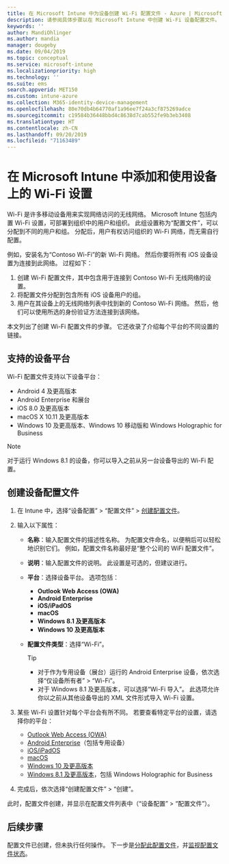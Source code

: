 ```yaml
---
title: 在 Microsoft Intune 中为设备创建 Wi-Fi 配置文件 - Azure | Microsoft Docs
description: 请参阅具体步骤以在 Microsoft Intune 中创建 Wi-Fi 设备配置文件。 创建适用于 Android、Android Enterprise、Android 展台、iOS、macOS、Windows 10 及更高版本以及 Windows Holographic for Business 的配置文件。 使用这些配置文件创建 WiFi 连接以使用证书、选择 EAP 类型、选择身份验证方法和启用代理等。
keywords: ''
author: MandiOhlinger
ms.author: mandia
manager: dougeby
ms.date: 09/04/2019
ms.topic: conceptual
ms.service: microsoft-intune
ms.localizationpriority: high
ms.technology: ''
ms.suite: ems
search.appverid: MET150
ms.custom: intune-azure
ms.collection: M365-identity-device-management
ms.openlocfilehash: 80e70db4b64770af1a96ee7f24a3cf875269adce
ms.sourcegitcommit: c19584b36448bbd4c8638d7cab552fe9b3eb3408
ms.translationtype: HT
ms.contentlocale: zh-CN
ms.lasthandoff: 09/20/2019
ms.locfileid: "71163489"
---
```

# <a name="add-and-use-wi-fi-settings-on-your-devices-in-microsoft-intune"></a>在 Microsoft Intune 中添加和使用设备上的 Wi-Fi 设置

Wi-Fi 是许多移动设备用来实现网络访问的无线网络。 Microsoft Intune 包括内置 Wi-Fi 设置，可部署到组织中的用户和组织。 此组设置称为“配置文件”，可以分配到不同的用户和组。 分配后，用户有权访问组织的 Wi-Fi 网络，而无需自行配置。

例如，安装名为“Contoso Wi-Fi”的新 Wi-Fi 网络。 然后你要将所有 iOS 设备设置为连接到此网络。 过程如下：

1. 创建 Wi-Fi 配置文件，其中包含用于连接到 Contoso Wi-Fi 无线网络的设置。
2. 将配置文件分配到包含所有 iOS 设备用户的组。
3. 用户在其设备上的无线网络列表中找到新的 Contoso Wi-Fi 网络。 然后，他们可以使用所选的身份验证方法连接到该网络。

本文列出了创建 Wi-Fi 配置文件的步骤。 它还收录了介绍每个平台的不同设置的链接。

## <a name="supported-device-platforms"></a>支持的设备平台

Wi-Fi 配置文件支持以下设备平台：

- Android 4 及更高版本
- Android Enterprise 和展台
- iOS 8.0 及更高版本
- macOS X 10.11 及更高版本
- Windows 10 及更高版本、Windows 10 移动版和 Windows Holographic for Business

> [!NOTE]
> 对于运行 Windows 8.1 的设备，你可以导入之前从另一台设备导出的 Wi-Fi 配置。

## <a name="create-a-device-profile"></a>创建设备配置文件

1. 在 Intune 中，选择“设备配置” > “配置文件” > [创建配置文件](https://go.microsoft.com/fwlink/?linkid=2090973)。
2. 输入以下属性：

    - **名称**：输入配置文件的描述性名称。 为配置文件命名，以便稍后可以轻松地识别它们。 例如，配置文件名称最好是“整个公司的 WiFi 配置文件”。
    - **说明**：输入配置文件的说明。 此设置是可选的，但建议进行。
    - **平台**：选择设备平台。 选项包括：

      - **Outlook Web Access (OWA)**
      - **Android Enterprise**
      - **iOS/iPadOS**
      - **macOS**
      - **Windows 8.1 及更高版本**
      - **Windows 10 及更高版本**

    - **配置文件类型**：选择“Wi-Fi”。

      > [!TIP]
      >
      > - 对于作为专用设备（展台）运行的 Android Enterprise 设备，依次选择“仅设备所有者” > “Wi-Fi”。
      > - 对于 Windows 8.1 及更高版本，可以选择“Wi-Fi 导入”。 此选项允许你以之前从其他设备导出的 XML 文件形式导入 Wi-Fi 设置。

3. 某些 Wi-Fi 设置针对每个平台会有所不同。 若要查看特定平台的设置，请选择你的平台：

    - [Outlook Web Access (OWA)](wi-fi-settings-android.md)
    - [Android Enterprise](wi-fi-settings-android-enterprise.md)（包括专用设备）
    - [iOS/iPadOS](wi-fi-settings-ios.md)
    - [macOS](wi-fi-settings-macos.md)
    - [Windows 10 及更高版本](wi-fi-settings-windows.md)
    - [Windows 8.1 及更高版本](wi-fi-settings-import-windows-8-1.md)，包括 Windows Holographic for Business

4. 完成后，依次选择“创建配置文件” > “创建”。

此时，配置文件创建，并显示在配置文件列表中（“设备配置” > “配置文件”）。

## <a name="next-steps"></a>后续步骤

配置文件已创建，但未执行任何操作。 下一步是[分配此配置文件](device-profile-assign.md)，并[监视配置文件状态](device-profile-monitor.md)。
